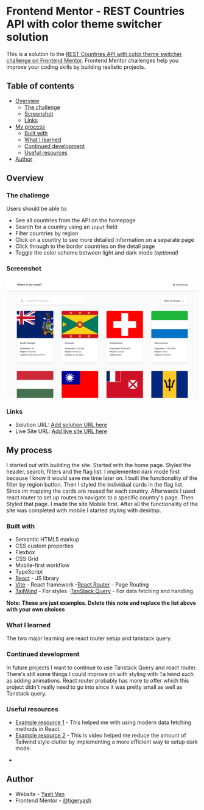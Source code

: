 # Frontend Mentor - REST Countries API with color theme switcher solution

This is a solution to the [REST Countries API with color theme switcher challenge on Frontend Mentor](https://www.frontendmentor.io/challenges/rest-countries-api-with-color-theme-switcher-5cacc469fec04111f7b848ca). Frontend Mentor challenges help you improve your coding skills by building realistic projects.

## Table of contents

- [Overview](#overview)
  - [The challenge](#the-challenge)
  - [Screenshot](#screenshot)
  - [Links](#links)
- [My process](#my-process)
  - [Built with](#built-with)
  - [What I learned](#what-i-learned)
  - [Continued development](#continued-development)
  - [Useful resources](#useful-resources)
- [Author](#author)

## Overview

### The challenge

Users should be able to:

- See all countries from the API on the homepage
- Search for a country using an `input` field
- Filter countries by region
- Click on a country to see more detailed information on a separate page
- Click through to the border countries on the detail page
- Toggle the color scheme between light and dark mode _(optional)_

### Screenshot

![](./webscreenshot.png)

### Links

- Solution URL: [Add solution URL here](https://your-solution-url.com)
- Live Site URL: [Add live site URL here](https://your-live-site-url.com)

## My process

I started out with building the site. Started with the home page. Styled the header, search, filters and the flag list. I implemented dark mode first because I know it would save me time later on. I built the functionality of the filter by region button. Then I styled the individual cards in the flag list. SInce im mapping the cards are reused for each country. Afterwards I used react router to set up routes to navigate to a specific country's page. Then Styled that page. I made the site Mobile first. After all the functionality of the site was completed with mobile I started styling with desktop.

### Built with

- Semantic HTML5 markup
- CSS custom properties
- Flexbox
- CSS Grid
- Mobile-first workflow
- TypeScript
- [React](https://reactjs.org/) - JS library
- [Vite](https://vitejs.dev/) - React framework -[React Router](https://reactrouter.com/en/main) - Page Routing
- [TailWind](https://styled-components.com/) - For styles -[TanStack Query](https://tanstack.com/query/latest) - For data fetching and handling

**Note: These are just examples. Delete this note and replace the list above with your own choices**

### What I learned

The two major learning are react router setup and tanstack query.

### Continued development

In future projects I want to continue to use Tanstack Query and react router. There's still some things I could improve on with styling with Tailwind such as adding animations. React router probably has more to offer which this project didn't really need to go into since it was pretty small as well as Tanstack query.

### Useful resources

- [Example resource 1](https://www.youtube.com/watch?v=MBlZ8Wzkbi4&t=2s&ab_channel=CosdenSolutions) - This helped me with using modern data fetching methods in React.
- [Example resource 2](https://www.youtube.com/watch?v=vIBKSmWAdIA&pp=ygUSdGFpbHdpbmQgZGFya21vZCBl) - This is video helped me reduce the amount of Tailwind style clutter by implementing a more efficient way to setup dark mode.

*

## Author

- Website - [Yash Ven](https://yashwanthvenkatesan.vercel.app/)
- Frontend Mentor - [@tigeryash](https://www.frontendmentor.io/profile/tigeryash)
